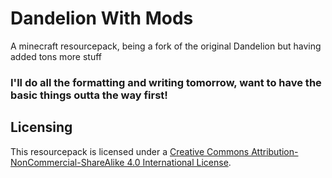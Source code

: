 # Dandelion With Mods
A minecraft resourcepack, being a fork of the original Dandelion but having added tons more stuff

### I'll do all the formatting and writing tomorrow, want to have the basic things outta the way first!

## Licensing

This resourcepack is licensed under a [Creative Commons Attribution-NonCommercial-ShareAlike 4.0 International License](https://creativecommons.org/licenses/by-nc-sa/4.0/).
